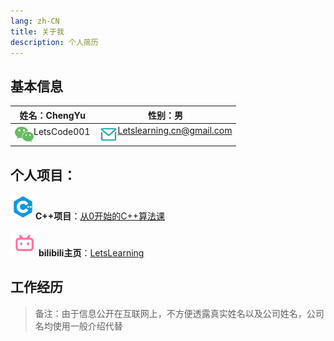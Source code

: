 ```yaml
---
lang: zh-CN
title: 关于我
description: 个人简历
---
```


## 基本信息

| 姓名：ChengYu                                                | 性别：男                                                     |
| ------------------------------------------------------------ | ------------------------------------------------------------ |
| <div><img src="./assets/wechat.png" style="display:block; float:left;" width=30><a style="text-decoration:none; display:block; float:left; padding-top:2px;">LetsCode001</a></div> | <div><img src="./assets/email.png" style="display:block; float:left;" width=30><a style="text-decoration:none; display:block; float:left; padding-bottom:5px;">Letslearning.cn@gmail.com</a></div> |

## 个人项目：

<img src="./assets/cplusplus.png" width=40>**C++项目**：[从0开始的C++算法课](https://space.bilibili.com/25488437/channel/collectiondetail?sid=1830481)

<img src="./assets/bilibili.png" width=45>**bilibili主页**：[LetsLearning](https://space.bilibili.com/25488437?spm_id_from=333.1007.0.0)

## 工作经历

> 备注：由于信息公开在互联网上，不方便透露真实姓名以及公司姓名，公司名均使用一般介绍代替

